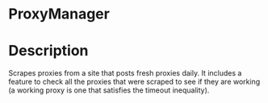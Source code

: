 # ProxyManager

# Description
Scrapes proxies from a site that posts fresh proxies daily. It includes a feature to check all the proxies that were scraped to see if they are working (a working proxy is one that satisfies the timeout inequality).
